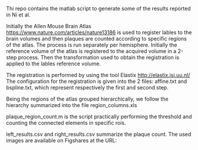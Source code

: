 Thi repo contains the matlab script to generate some of the results reported in Ni et al.

Initially the Allen Mouse Brain Atlas https://www.nature.com/articles/nature13186 is used to register lables to the brain volumes and then plaques are counted according to specific regions of the atlas.
The process is run separately per hemisphere. Initially the reference volume of the atlas is registered to the acquired volume in a 2-step process. Then the transformation used to obtain the registration is applied to the lables reference volume.

The registration is performed by using the tool Elastix http://elastix.isi.uu.nl/
The configuration for the registration is given into the 2 files: affine.txt and bspline.txt, which represent respectively the first and second step.

Being the regions of the atlas grouped hierarchically, we follow the hierarchy summarized into the file region_columns.xls

plaque_region_count.m is the script practically performing the threshold and counting the connected elements in specific rois.

left_results.csv and right_results.csv summarize the plaque count.
The used images are available on Figshares at the URL: 
